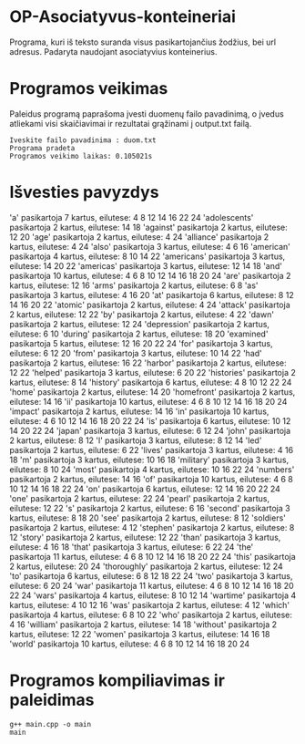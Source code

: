 # OP-Asociatyvus-konteineriai
Programa, kuri iš teksto suranda visus pasikartojančius žodžius, bei url adresus. Padaryta naudojant asociatyvius konteinerius.

# Programos veikimas
Paleidus programą paprašoma įvesti duomenų failo pavadinimą, o įvedus atliekami visi skaičiavimai ir rezultatai grąžinami į output.txt failą.

    Iveskite failo pavadinima : duom.txt
    Programa pradeta
    Programos veikimo laikas: 0.105021s

# Išvesties pavyzdys

'a' pasikartoja 7 kartus, eilutese: 4 8 12 14 16 22 24 
'adolescents' pasikartoja 2 kartus, eilutese: 14 18 
'against' pasikartoja 2 kartus, eilutese: 12 20 
'age' pasikartoja 2 kartus, eilutese: 4 24 
'alliance' pasikartoja 2 kartus, eilutese: 4 24 
'also' pasikartoja 3 kartus, eilutese: 4 6 16 
'american' pasikartoja 4 kartus, eilutese: 8 10 14 22 
'americans' pasikartoja 3 kartus, eilutese: 14 20 22 
'americas' pasikartoja 3 kartus, eilutese: 12 14 18 
'and' pasikartoja 10 kartus, eilutese: 4 6 8 10 12 14 16 18 20 24 
'are' pasikartoja 2 kartus, eilutese: 12 16 
'arms' pasikartoja 2 kartus, eilutese: 6 8 
'as' pasikartoja 3 kartus, eilutese: 4 16 20 
'at' pasikartoja 6 kartus, eilutese: 8 12 14 16 20 22 
'atomic' pasikartoja 2 kartus, eilutese: 4 24 
'attack' pasikartoja 2 kartus, eilutese: 12 22 
'by' pasikartoja 2 kartus, eilutese: 4 22 
'dawn' pasikartoja 2 kartus, eilutese: 12 24 
'depression' pasikartoja 2 kartus, eilutese: 6 10 
'during' pasikartoja 2 kartus, eilutese: 18 20 
'examined' pasikartoja 5 kartus, eilutese: 12 16 20 22 24 
'for' pasikartoja 3 kartus, eilutese: 6 12 20 
'from' pasikartoja 3 kartus, eilutese: 10 14 22 
'had' pasikartoja 2 kartus, eilutese: 16 22 
'harbor' pasikartoja 2 kartus, eilutese: 12 22 
'helped' pasikartoja 3 kartus, eilutese: 6 20 22 
'histories' pasikartoja 2 kartus, eilutese: 8 14 
'history' pasikartoja 6 kartus, eilutese: 4 8 10 12 22 24 
'home' pasikartoja 2 kartus, eilutese: 14 20 
'homefront' pasikartoja 2 kartus, eilutese: 14 16 
'ii' pasikartoja 10 kartus, eilutese: 4 6 8 10 12 14 16 18 20 24 
'impact' pasikartoja 2 kartus, eilutese: 14 16 
'in' pasikartoja 10 kartus, eilutese: 4 6 10 12 14 16 18 20 22 24 
'is' pasikartoja 6 kartus, eilutese: 10 12 14 20 22 24 
'japan' pasikartoja 3 kartus, eilutese: 6 12 24 
'john' pasikartoja 2 kartus, eilutese: 8 12 
'l' pasikartoja 3 kartus, eilutese: 8 12 14 
'led' pasikartoja 2 kartus, eilutese: 6 22 
'lives' pasikartoja 3 kartus, eilutese: 4 16 18 
'm' pasikartoja 3 kartus, eilutese: 10 16 18 
'military' pasikartoja 3 kartus, eilutese: 8 10 24 
'most' pasikartoja 4 kartus, eilutese: 10 16 22 24 
'numbers' pasikartoja 2 kartus, eilutese: 14 16 
'of' pasikartoja 10 kartus, eilutese: 4 6 8 10 12 14 16 18 22 24 
'on' pasikartoja 6 kartus, eilutese: 12 14 16 20 22 24 
'one' pasikartoja 2 kartus, eilutese: 22 24 
'pearl' pasikartoja 2 kartus, eilutese: 12 22 
's' pasikartoja 2 kartus, eilutese: 6 16 
'second' pasikartoja 3 kartus, eilutese: 8 18 20 
'see' pasikartoja 2 kartus, eilutese: 8 12 
'soldiers' pasikartoja 2 kartus, eilutese: 4 12 
'stephen' pasikartoja 2 kartus, eilutese: 8 12 
'story' pasikartoja 2 kartus, eilutese: 12 22 
'than' pasikartoja 3 kartus, eilutese: 4 16 18 
'that' pasikartoja 3 kartus, eilutese: 6 22 24 
'the' pasikartoja 11 kartus, eilutese: 4 6 8 10 12 14 16 18 20 22 24 
'this' pasikartoja 2 kartus, eilutese: 20 24 
'thoroughly' pasikartoja 2 kartus, eilutese: 12 24 
'to' pasikartoja 6 kartus, eilutese: 6 8 12 18 22 24 
'two' pasikartoja 3 kartus, eilutese: 6 20 24 
'war' pasikartoja 11 kartus, eilutese: 4 6 8 10 12 14 16 18 20 22 24 
'wars' pasikartoja 4 kartus, eilutese: 8 10 12 14 
'wartime' pasikartoja 4 kartus, eilutese: 4 10 12 16 
'was' pasikartoja 2 kartus, eilutese: 4 12 
'which' pasikartoja 4 kartus, eilutese: 6 8 10 22 
'who' pasikartoja 2 kartus, eilutese: 4 16 
'william' pasikartoja 2 kartus, eilutese: 14 18 
'without' pasikartoja 2 kartus, eilutese: 12 22 
'women' pasikartoja 3 kartus, eilutese: 14 16 18 
'world' pasikartoja 10 kartus, eilutese: 4 6 8 10 12 14 16 18 20 24 

# Programos kompiliavimas ir paleidimas
    g++ main.cpp -o main
    main
